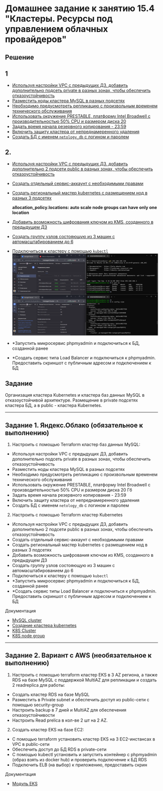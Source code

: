 # Домашнее задание к занятию 15.4 "Кластеры. Ресурсы под управлением облачных провайдеров"

## Решение

## 1

- [Используя настройки VPC с предыдущих ДЗ, добавить дополнительно подсеть private в разных зонах, чтобы обеспечить отказоустойчивость](./yc-tf/01.network.tf)
- [Разместить ноды кластера MySQL в разных подсетях](./yc-tf/01.MySQL.tf)
- [Необходимо предусмотреть репликацию с произвольным временем технического обслуживания](./yc-tf/01.MySQL.tf)
- [Использовать окружение PRESTABLE, платформу Intel Broadwell с производительностью 50% CPU и размером диска 20](./yc-tf/01.MySQL.tf)
- [Задать время начала резервного копирования - 23:59](./yc-tf/01.MySQL.tf)
- [Включить защиту кластера от непреднамеренного удаления](./yc-tf/01.MySQL.tf)
- [Создать БД с именем `netology_db` c логином и паролем](./yc-tf/01.MySQL.tf)

## 2.

- [Используя настройки VPC с предыдущих ДЗ, добавить дополнительно 2 подсети public в разных зонах, чтобы обеспечить отказоустойчивость](./yc-tf/02.k8s_network.tf)
- [Создать отдельный сервис-аккаунт с необходимыми правами](./yc-tf/02.k8s-sa.tf)
- [Создать региональный мастер kubernetes с размещением нод в разных 3 подсетях](./yc-tf/02.k8s-cluster.tf)

    **allocation_policy.locations: auto scale node groups can have only one location**

- [Добавить возможность шифрования ключом из KMS, созданного в предыдущем ДЗ](./yc-tf/02.kms.tf)
- [Создать группу узлов состояющую из 3 машин с автомасштабированием до 6](./yc-tf/02.k8s-ng.tf)
- [Подключиться к кластеру с помощью `kubectl`](./yc-tf/02.kubeconfig.tf)
![Скриншот](./config.png)

- *Запустить микросервис phpmyadmin и подключиться к БД, созданной ранее
- *Создать сервис типа Load Balancer и подключиться к phpmyadmin. Предоставить скриншот с публичным адресом и подключением к БД

## Задание

Организация кластера Kubernetes и кластера баз данных MySQL в отказоустойчивой архитектуре.
Размещение в private подсетях кластера БД, а в public - кластера Kubernetes.

---
## Задание 1. Яндекс.Облако (обязательное к выполнению)

1. Настроить с помощью Terraform кластер баз данных MySQL:
- Используя настройки VPC с предыдущих ДЗ, добавить дополнительно подсеть private в разных зонах, чтобы обеспечить отказоустойчивость 
- Разместить ноды кластера MySQL в разных подсетях
- Необходимо предусмотреть репликацию с произвольным временем технического обслуживания
- Использовать окружение PRESTABLE, платформу Intel Broadwell с производительностью 50% CPU и размером диска 20 Гб
- Задать время начала резервного копирования - 23:59
- Включить защиту кластера от непреднамеренного удаления
- Создать БД с именем `netology_db` c логином и паролем

2. Настроить с помощью Terraform кластер Kubernetes

- Используя настройки VPC с предыдущих ДЗ, добавить дополнительно 2 подсети public в разных зонах, чтобы обеспечить отказоустойчивость
- Создать отдельный сервис-аккаунт с необходимыми правами 
- Создать региональный мастер kubernetes с размещением нод в разных 3 подсетях
- Добавить возможность шифрования ключом из KMS, созданного в предыдущем ДЗ
- Создать группу узлов состояющую из 3 машин с автомасштабированием до 6
- Подключиться к кластеру с помощью `kubectl`
- *Запустить микросервис phpmyadmin и подключиться к БД, созданной ранее
- *Создать сервис типы Load Balancer и подключиться к phpmyadmin. Предоставить скриншот с публичным адресом и подключением к БД

Документация
- [MySQL cluster](https://registry.terraform.io/providers/yandex-cloud/yandex/latest/docs/resources/mdb_mysql_cluster)
- [Создание кластера kubernetes](https://cloud.yandex.ru/docs/managed-kubernetes/operations/kubernetes-cluster/kubernetes-cluster-create)
- [K8S Cluster](https://registry.terraform.io/providers/yandex-cloud/yandex/latest/docs/resources/kubernetes_cluster)
- [K8S node group](https://registry.terraform.io/providers/yandex-cloud/yandex/latest/docs/resources/kubernetes_node_group)
--- 
## Задание 2. Вариант с AWS (необязательное к выполнению)

1. Настроить с помощью terraform кластер EKS в 3 AZ региона, а также RDS на базе MySQL с поддержкой MultiAZ для репликации и создать 2 readreplica для работы:
- Создать кластер RDS на базе MySQL
- Разместить в Private subnet и обеспечить доступ из public-сети c помощью security-group
- Настроить backup в 7 дней и MultiAZ для обеспечения отказоустойчивости
- Настроить Read prelica в кол-ве 2 шт на 2 AZ.

2. Создать кластер EKS на базе EC2:
- С помощью terraform установить кластер EKS на 3 EC2-инстансах в VPC в public-сети
- Обеспечить доступ до БД RDS в private-сети
- С помощью kubectl установить и запустить контейнер с phpmyadmin (образ взять из docker hub) и проверить подключение к БД RDS
- Подключить ELB (на выбор) к приложению, предоставить скрин

Документация
- [Модуль EKS](https://learn.hashicorp.com/tutorials/terraform/eks)
